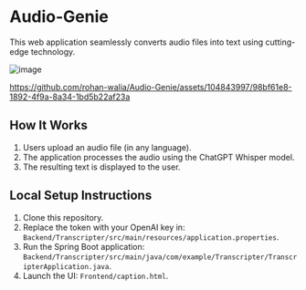 # Audio-Genie

This web application seamlessly converts audio files into text using cutting-edge technology.

![image](https://github.com/rohan-walia/Audio-Genie/assets/104843997/96d964f6-3e3d-46ba-af0e-cccaebb1a079)

https://github.com/rohan-walia/Audio-Genie/assets/104843997/98bf61e8-1892-4f9a-8a34-1bd5b22af23a

## How It Works

1. Users upload an audio file (in any language).
2. The application processes the audio using the ChatGPT Whisper model.
3. The resulting text is displayed to the user.

## Local Setup Instructions

1. Clone this repository.
2. Replace the token with your OpenAI key in: `Backend/Transcripter/src/main/resources/application.properties`.
3. Run the Spring Boot application: `Backend/Transcripter/src/main/java/com/example/Transcripter/TranscripterApplication.java`.
4. Launch the UI: `Frontend/caption.html`.
